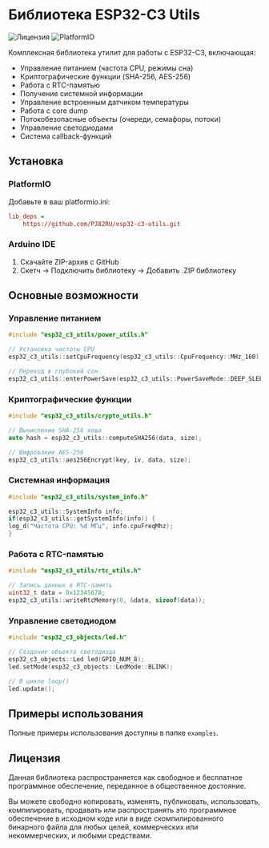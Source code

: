 # Библиотека ESP32-C3 Utils

![Лицензия](https://img.shields.io/badge/license-Unlicense-blue.svg)
![PlatformIO](https://img.shields.io/badge/platform-ESP32--C3-green.svg)

Комплексная библиотека утилит для работы с ESP32-C3, включающая:

- Управление питанием (частота CPU, режимы сна)
- Криптографические функции (SHA-256, AES-256)
- Работа с RTC-памятью
- Получение системной информации
- Управление встроенным датчиком температуры
- Работа с core dump
- Потокобезопасные объекты (очереди, семафоры, потоки)
- Управление светодиодами
- Система callback-функций

## Установка

### PlatformIO
Добавьте в ваш platformio.ini:
```ini
lib_deps =
    https://github.com/PJ82RU/esp32-c3-utils.git
```

### Arduino IDE
1. Скачайте ZIP-архив с GitHub
2. Скетч → Подключить библиотеку → Добавить .ZIP библиотеку

## Основные возможности

### Управление питанием
```cpp
#include "esp32_c3_utils/power_utils.h"

// Установка частоты CPU
esp32_c3_utils::setCpuFrequency(esp32_c3_utils::CpuFrequency::MHz_160);

// Переход в глубокий сон
esp32_c3_utils::enterPowerSave(esp32_c3_utils::PowerSaveMode::DEEP_SLEEP);
```

### Криптографические функции
```cpp
#include "esp32_c3_utils/crypto_utils.h"

// Вычисление SHA-256 хеша
auto hash = esp32_c3_utils::computeSHA256(data, size);

// Шифрование AES-256
esp32_c3_utils::aes256Encrypt(key, iv, data, size);
```

### Системная информация
```cpp
#include "esp32_c3_utils/system_info.h"

esp32_c3_utils::SystemInfo info;
if(esp32_c3_utils::getSystemInfo(info)) {
log_d("Частота CPU: %d МГц", info.cpuFreqMhz);
}
```

### Работа с RTC-памятью
```cpp
#include "esp32_c3_utils/rtc_utils.h"

// Запись данных в RTC-память
uint32_t data = 0x12345678;
esp32_c3_utils::writeRtcMemory(0, &data, sizeof(data));
```

### Управление светодиодом
```cpp
#include "esp32_c3_objects/led.h"

// Создание объекта светодиода
esp32_c3_objects::Led led(GPIO_NUM_8);
led.setMode(esp32_c3_objects::LedMode::BLINK);

// В цикле loop()
led.update();
```

## Примеры использования

Полные примеры использования доступны в папке `examples`.

## Лицензия

Данная библиотека распространяется как свободное и бесплатное программное обеспечение, переданное в общественное достояние.

Вы можете свободно копировать, изменять, публиковать, использовать, компилировать, продавать или распространять это программное обеспечение в исходном коде или в виде скомпилированного бинарного файла для любых целей, коммерческих или некоммерческих, и любыми средствами.